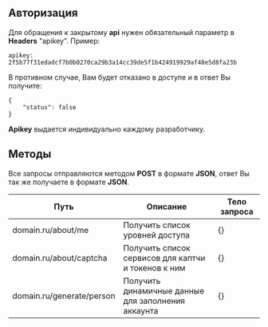 ## Авторизация

Для обращения к закрытому **api** нужен обязательный параметр в **Headers** "apikey".
Пример:
```
apikey: 2f5b77f31edadcf7b0b0270ca29b3a14cc39de5f1b424919929af48e5d8fa23b
```
В противном случае, Вам будет отказано в доступе и в ответ Вы получите:
```
{
    "status": false
}
```
**Apikey** выдается индивидуально каждому разработчику.

## Методы

Все запросы отправляются методом **POST** в формате **JSON**, ответ Вы так же получаете в формате **JSON**.

| Путь | Описание | Тело запроса |
| ------ | ------ | ------ |
| domain.ru/about/me | Получить список уровней доступа | {} |
| domain.ru/about/captcha | Получить список сервисов для каптчи и токенов к ним | {} |
| domain.ru/generate/person | Получить динамичные данные для заполнения аккаунта | {} |

